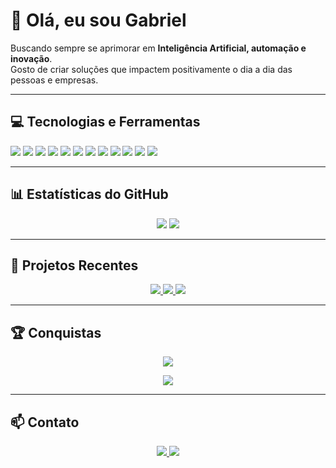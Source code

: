 # 👋 Olá, eu sou Gabriel

Buscando sempre se aprimorar em **Inteligência Artificial, automação e inovação**.  
Gosto de criar soluções que impactem positivamente o dia a dia das pessoas e empresas.

---

## 💻 Tecnologias e Ferramentas

<p align="left">
  <img src="https://img.shields.io/badge/PHP-777BB4?style=for-the-badge&logo=php&logoColor=white" />
  <img src="https://img.shields.io/badge/Laravel-FC4C02?style=for-the-badge&logo=laravel&logoColor=white" />
  <img src="https://img.shields.io/badge/Python-3776AB?style=for-the-badge&logo=python&logoColor=white" />
  <img src="https://img.shields.io/badge/Machine_Learning-FF6F00?style=for-the-badge&logo=tensorflow&logoColor=white" />
  <img src="https://img.shields.io/badge/Pandas-150458?style=for-the-badge&logo=pandas&logoColor=white" />
  <img src="https://img.shields.io/badge/Docker-2496ED?style=for-the-badge&logo=docker&logoColor=white" />
  <img src="https://img.shields.io/badge/HTML-E34F26?style=for-the-badge&logo=html5&logoColor=white" />
  <img src="https://img.shields.io/badge/CSS-1572B6?style=for-the-badge&logo=css3&logoColor=white" />
  <img src="https://img.shields.io/badge/Linux-FCC624?style=for-the-badge&logo=linux&logoColor=black" />
  <img src="https://img.shields.io/badge/Git-F05032?style=for-the-badge&logo=git&logoColor=white" />
  <img src="https://img.shields.io/badge/VS_Code-007ACC?style=for-the-badge&logo=visual-studio-code&logoColor=white" />
  <img src="https://img.shields.io/badge/AI-FF6F00?style=for-the-badge&logo=opencv&logoColor=white" />
</p>

---

## 📊 Estatísticas do GitHub

<p align="center">
  <img src="https://github-readme-stats.vercel.app/api?username=gabriellina640&show_icons=true&theme=radical" />
  <img src="https://github-readme-stats.vercel.app/api/top-langs/?username=gabriellina640&layout=compact&theme=radical" />
</p>

---

## 🚀 Projetos Recentes

<p align="center">
  <a href="https://github.com/gabriellina640/audio_evolucao" target="_blank">
    <img src="https://img.shields.io/badge/audio_evolucao-📝-blue?style=for-the-badge&logo=github" />
  </a>
  <a href="https://github.com/gabriellina640/previsaobitcoin24h" target="_blank">
    <img src="https://img.shields.io/badge/previsaobitcoin24h-💹-green?style=for-the-badge&logo=github" />
  </a>
  <a href="https://github.com/gabriellina640/afp_figado" target="_blank">
    <img src="https://img.shields.io/badge/afp_figado-🩺-red?style=for-the-badge&logo=github" />
  </a>
</p>

---

## 🏆 Conquistas

<p align="center">
  <img src="https://github-readme-streak-stats.herokuapp.com/?user=gabriellina640&theme=radical" />
</p>
<p align="center">
  <img src="https://img.shields.io/badge/Open_Source_Contributor-FF6F00?style=for-the-badge&logo=github" />
</p>

---

## 📫 Contato

<p align="center">
  <a href="mailto:gabriellina640@gmail.com">
    <img src="https://img.shields.io/badge/Email-FF5722?style=for-the-badge&logo=gmail&logoColor=white" />
  </a>
  <a href="https://instagram.com/gaahenrique__" target="_blank">
    <img src="https://img.shields.io/badge/Instagram-E4405F?style=for-the-badge&logo=instagram&logoColor=white" />
  </a>
</p>
